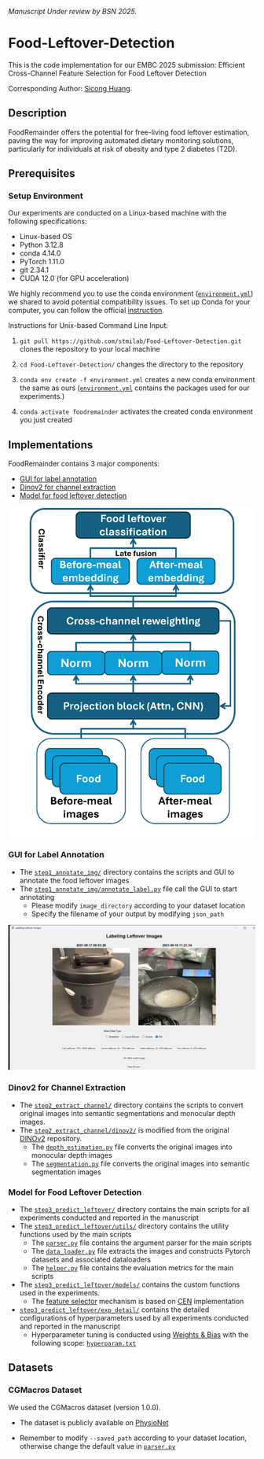 _Manuscript Under review by BSN 2025._

# Food-Leftover-Detection
This is the code implementation for our EMBC 2025 submission: Efficient Cross-Channel Feature Selection for Food Leftover Detection

Corresponding Author: [Sicong Huang](https://stmilab.github.io/team/).

## Description

FoodRemainder offers the potential for free-living food leftover estimation, paving the way for improving automated dietary monitoring solutions, particularly for individuals at risk of obesity and type 2 diabetes (T2D).

## Prerequisites

### Setup Environment
Our experiments are conducted on a Linux-based machine with the following specifications:

* Linux-based OS 
* Python 3.12.8
* conda 4.14.0
* PyTorch 1.11.0
* git 2.34.1
* CUDA 12.0 (for GPU acceleration)


We highly recommend you to use the conda environment ([`environment.yml`](environment.yml)) we shared to avoid potential compatibility issues. To set up Conda for your computer, you can follow the official [instruction](https://conda.io/projects/conda/en/latest/user-guide/install/index.html).


Instructions for Unix-based Command Line Input: 

1. `git pull https://github.com/stmilab/Food-Leftover-Detection.git` clones the repository to your local machine

2. `cd Food-Leftover-Detection/` changes the directory to the repository

3. `conda env create -f environment.yml` creates a new conda environment the same as ours ([`environment.yml`](environment.yml) contains the packages used for our experiments.)

4. `conda activate foodremainder` activates the created conda environment you just created

## Implementations
FoodRemainder contains 3 major components:
* [GUI for label annotation](#gui-for-label-annotation)
* [Dinov2 for channel extraction](#dinov2-for-channel-extraction)
* [Model for food leftover detection](#model-for-food-leftover-detection)

![Visualization of FoodRemainder](figures/foodremainder_visual.png)


### GUI for Label Annotation

* The [`step1_annotate_img/`](step1_annotate_img/) directory contains the scripts and GUI to annotate the food leftover images
* The [`step1_annotate_img/annotate_label.py`](step1_annotate_img/annotate_label.py) file call the GUI to start annotating
    * Please modify `image_directory` according to your dataset location
    * Specify the filename of your output by modifying `json_path`

![Visualization of GUI](figures/leftover_GUI.png)

### Dinov2 for Channel Extraction

* The [`step2_extract_channel/`](step2_extract_channel/) directory contains the scripts to convert original images into semantic segmentations and monocular depth images. 
* The [`step2_extract_channel/dinov2/`](step2_extract_channel/dinov2/) is modified from the original [DINOv2](https://github.com/facebookresearch/dinov2) repository.
    * The [`depth_estimation.py`](step2_extract_channel/depth_estimation.py) file converts the original images into monocular depth images
    * The [`segmentation.py`](step2_extract_channel/segmentation.py) file converts the original images into semantic segmentation images

### Model for Food Leftover Detection


* The [`step3_predict_leftover/`](step3_predict_leftover/) directory contains the main scripts for all experiments conducted and reported in the manuscript
* The [`step3_predict_leftover/utils/`](step3_predict_leftover/models/) directory contains the utility functions used by the main scripts
    * The [`parser.py`](step3_predict_leftover/utils/parser.py) file contains the argument parser for the main scripts
    * The [`data_loader.py`](step3_predict_leftover/utils/data_loader.py) file extracts the images and constructs Pytorch datasets and associated dataloaders
    * The [`helper.py`](step3_predict_leftover/utils/helper.py) file contains the evaluation metrics for the main scripts
* The [`step3_predict_leftover/models/`](step3_predict_leftover/models/) contains the custom functions used in the experiments.
    * The [feature selector](step3_predict_leftover/models/exchange.py) mechanism is based on [CEN](https://github.com/yikaiw/CEN/tree/master) implementation
* [`step3_predict_leftover/exp_detail/`](step3_predict_leftover/exp_detail/) contains the detailed configurations of hyperparameters used by all experiments conducted and reported in the manuscript
    * Hyperparameter tuning is conducted using [Weights & Bias](https://wandb.ai/) with the following scope: [`hyperparam.txt`](exp_setup/mimic_hyperparam.txt)

## Datasets

### CGMacros Dataset

We used the CGMacros dataset (version 1.0.0). 
* The dataset is publicly available on [PhysioNet](https://physionet.org/content/cgmacros/1.0.0/)

* Remember to modify `--saved_path` according to your dataset location, otherwise change the default value in [`parser.py`](step3_predict_leftover/utils/parser.py)
